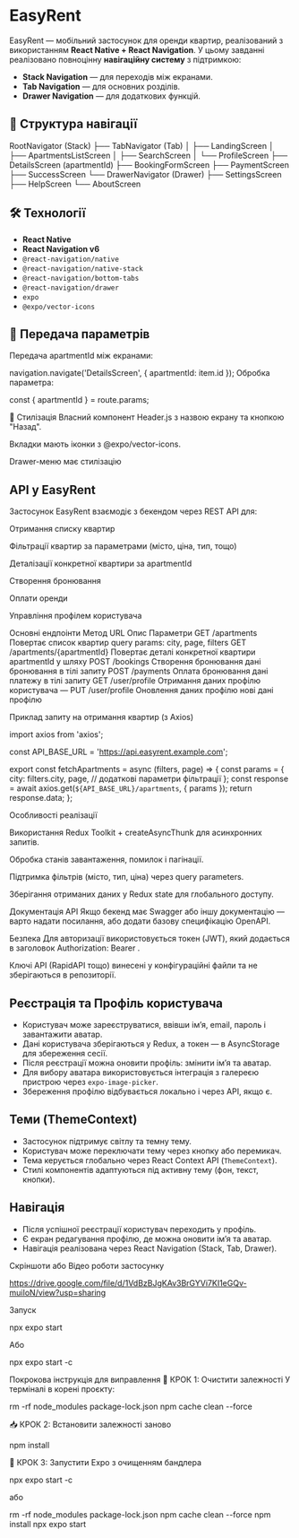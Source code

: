 # EasyRent

EasyRent — мобільний застосунок для оренди квартир, реалізований з використанням **React Native + React Navigation**. У цьому завданні реалізовано повноцінну **навігаційну систему** з підтримкою:

- **Stack Navigation** — для переходів між екранами.
- **Tab Navigation** — для основних розділів.
- **Drawer Navigation** — для додаткових функцій.

## 📂 Структура навігації

RootNavigator (Stack)
├── TabNavigator (Tab)
│ ├── LandingScreen
│ ├── ApartmentsListScreen
│ ├── SearchScreen
│ └── ProfileScreen
├── DetailsScreen (apartmentId)
├── BookingFormScreen
├── PaymentScreen
├── SuccessScreen
└── DrawerNavigator (Drawer)
├── SettingsScreen
├── HelpScreen
└── AboutScreen

## 🛠️ Технології

- **React Native**
- **React Navigation v6**
- `@react-navigation/native`
- `@react-navigation/native-stack`
- `@react-navigation/bottom-tabs`
- `@react-navigation/drawer`
- `expo`
- `@expo/vector-icons`

## 🔄 Передача параметрів

Передача apartmentId між екранами:

navigation.navigate('DetailsScreen', { apartmentId: item.id });
Обробка параметра:

const { apartmentId } = route.params;

💅 Стилізація
Власний компонент Header.js з назвою екрану та кнопкою "Назад".

Вкладки мають іконки з @expo/vector-icons.

Drawer-меню має стилізацію

## API у EasyRent

Застосунок EasyRent взаємодіє з бекендом через REST API для:

Отримання списку квартир

Фільтрації квартир за параметрами (місто, ціна, тип, тощо)

Деталізації конкретної квартири за apartmentId

Створення бронювання

Оплати оренди

Управління профілем користувача

Основні ендпоінти
Метод URL Опис Параметри
GET /apartments Повертає список квартир query params: city, page, filters
GET /apartments/{apartmentId} Повертає деталі конкретної квартири apartmentId у шляху
POST /bookings Створення бронювання дані бронювання в тілі запиту
POST /payments Оплата бронювання дані платежу в тілі запиту
GET /user/profile Отримання даних профілю користувача —
PUT /user/profile Оновлення даних профілю нові дані профілю

Приклад запиту на отримання квартир (з Axios)

import axios from 'axios';

const API_BASE_URL = 'https://api.easyrent.example.com';

export const fetchApartments = async (filters, page) => {
const params = {
city: filters.city,
page,
// додаткові параметри фільтрації
};
const response = await axios.get(`${API_BASE_URL}/apartments`, { params });
return response.data;
};

Особливості реалізації

Використання Redux Toolkit + createAsyncThunk для асинхронних запитів.

Обробка станів завантаження, помилок і пагінації.

Підтримка фільтрів (місто, тип, ціна) через query parameters.

Зберігання отриманих даних у Redux state для глобального доступу.

Документація API
Якщо бекенд має Swagger або іншу документацію — варто надати посилання, або додати базову специфікацію OpenAPI.

Безпека
Для авторизації використовується токен (JWT), який додається в заголовок Authorization: Bearer <token>.

Ключі API (RapidAPI тощо) винесені у конфігураційні файли та не зберігаються в репозиторії.

## Реєстрація та Профіль користувача

- Користувач може зареєструватися, ввівши ім’я, email, пароль і завантажити аватар.
- Дані користувача зберігаються у Redux, а токен — в AsyncStorage для збереження сесії.
- Після реєстрації можна оновити профіль: змінити ім’я та аватар.
- Для вибору аватара використовується інтеграція з галереєю пристрою через `expo-image-picker`.
- Збереження профілю відбувається локально і через API, якщо є.

## Теми (ThemeContext)

- Застосунок підтримує світлу та темну тему.
- Користувач може переключати тему через кнопку або перемикач.
- Тема керується глобально через React Context API (`ThemeContext`).
- Стилі компонентів адаптуються під активну тему (фон, текст, кнопки).

## Навігація

- Після успішної реєстрації користувач переходить у профіль.
- Є екран редагування профілю, де можна оновити ім’я та аватар.
- Навігація реалізована через React Navigation (Stack, Tab, Drawer).

Скріншоти або Відео роботи застосунку

https://drive.google.com/file/d/1VdBzBJgKAv3BrGYVi7KI1eGQv-muiIoN/view?usp=sharing

Запуск

npx expo start

Або

npx expo start -c

Покрокова інструкція для виправлення
🧼 КРОК 1: Очистити залежності
У терміналі в корені проєкту:

rm -rf node_modules package-lock.json
npm cache clean --force

📥 КРОК 2: Встановити залежності заново

npm install

🚿 КРОК 3: Запустити Expo з очищенням бандлера

npx expo start -c

або

rm -rf node_modules package-lock.json
npm cache clean --force
npm install
npx expo start
